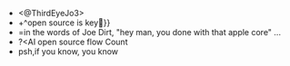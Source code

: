 -  <@ThirdEyeJo3>
- +^open source is key👀}}
- =in the words of Joe Dirt, "hey man, you done with that apple core" ...
- ?<AI open source flow Count
- psh,if you know, you know

<!---
ThirdEyeJo3/ThirdEyeJo3 is a ✨ special ✨ repository because its `README.md` (this file) appears on your GitHub profile.
You can click the Preview link to take a look at your changes.
--->
